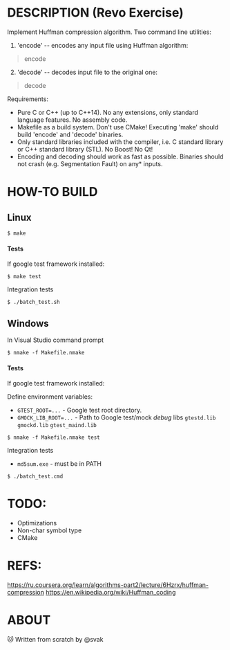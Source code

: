 
DESCRIPTION (Revo Exercise)
============================

Implement Huffman compression algorithm. Two command line utilities:

1. 'encode' -- encodes any input file using Huffman algorithm:

> encode <input-file> <output-file>

2. 'decode' -- decodes input file to the original one:

> decode <input-file> <output-file>

Requirements:

* Pure C or C++ (up to C++14). No any extensions, only standard language
  features. No assembly code.
* Makefile as a build system. Don't use CMake! Executing 'make' should
  build 'encode' and 'decode' binaries.
* Only standard libraries included with the compiler, i.e. C standard library or
  C++ standard library (STL). No Boost! No Qt!
* Encoding and decoding should work as fast as possible.
 Binaries should not crash (e.g. Segmentation Fault) on any* inputs.

HOW-TO BUILD
============

## Linux ##
```
$ make
```

#### Tests ####

If google test framework installed:
```
$ make test
```

Integration tests
```
$ ./batch_test.sh
```

## Windows ##

In Visual Studio command prompt
```
$ nmake -f Makefile.nmake
```

#### Tests ####

If google test framework installed:

Define environment variables:

* `GTEST_ROOT=...`      - Google test root directory.
* `GMOCK_LIB_ROOT=...`  - Path to Google test/mock _debug_ libs `gtestd.lib` `gmockd.lib` `gtest_maind.lib`

```
$ nmake -f Makefile.nmake test
```

Integration tests

* `md5sum.exe` - must be in PATH

```
$ ./batch_test.cmd
```

TODO:
=====

* Optimizations
* Non-char symbol type
* CMake

REFS:
=====
https://ru.coursera.org/learn/algorithms-part2/lecture/6Hzrx/huffman-compression
https://en.wikipedia.org/wiki/Huffman_coding


ABOUT
=====
:cat: Written from scratch by @svak

